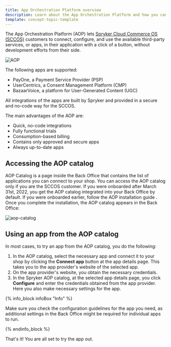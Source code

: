 ```yaml
---
title: App Orchestration Platform overview
description: Learn about the App Orchestration Platform and how you can use it.
template: concept-topic-template
---
```


The App Orchestration Platform (AOP) lets [Spryker Cloud Commerce OS (SCCOS)](/docs/cloud/dev/spryker-cloud-commerce-os/getting-started-with-the-spryker-cloud-commerce-os.html) customers to connect, configure, and use the available third-party services, or apps, in their application with a click of a button, without development efforts from their side.

![AOP](https://spryker.s3.eu-central-1.amazonaws.com/docs/aop/app-orchestration-platform-overview/aop.png)

The following apps are supported:

- PayOne, a Payment Service Provider (PSP)
- UserCentrics, a Consent Management Platform (CMP)
- BazaarVoice, a platform for User-Generated Content (UGC)

<!---Add links to the general apps descriptions, once available-->

All integrations of the apps are built by Spryker and provided in a secure and no-code way for the SCCOS.

The main advantages of the AOP are:

- Quick, no-code integrations
- Fully functional trials
- Consumption-based billing
- Contains only approved and secure apps
- Always up-to-date apps

## Accessing the AOP catalog

AOP Catalog is a page inside the Back Office that contains the list of applications you can connect to your shop. 
You can access the AOP catalog only if you are the SCCOS customer. If you were onboarded after March 31st, 2022, you get the AOP catalog integrated into your Back Office by default. If you were onboarded earlier, follow the AOP installation guide <!---LINK once available-->. Once you complete the installation, the AOP catalog appears in the Back Office:

![aop-catalog](https://spryker.s3.eu-central-1.amazonaws.com/docs/aop/app-orchestration-platform-overview/aop-catalog.png)

## Using an app from the AOP catalog

In most cases, to try an app from the AOP catalog, you do the following:

1. In the AOP catalog, select the necessary app and connect it to your shop by clicking the **Connect app** button at the app details page. This takes you to the app provider's website of the selected app.
2. On the app provider's website, you obtain the necessary credentials.
3. In the Spryker AOP catalog, at the selected app details page, you click **Configure** and enter the credentials obtained from the app provider. Here you also make necessary settings for the app.

{% info_block infoBox "Info" %}

Make sure you check the configuration guidelines<!---LINK--> for the app you need, as additional settings in the Back Office might be required for individual apps to run.

{% endinfo_block %}

That's it! You are all set to try the app out. 


